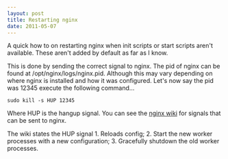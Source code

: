 ```yaml
---
layout: post
title: Restarting nginx
date: 2011-05-07
---
```


A quick how to on restarting nginx when init scripts or start scripts aren't available. These aren't added by default as far as I know.

This is done by sending the correct signal to nginx. The pid of nginx can be found at /opt/nginx/logs/nginx.pid. Although this may vary depending on where nginx is installed and how it was configured. Let's now say the pid was 12345 execute the following command…

```
sudo kill -s HUP 12345
```

Where HUP is the hangup signal. You can see the [nginx wiki](http://wiki.nginx.org/CommandLine) for signals that can be sent to nginx.

The wiki states the HUP signal 1. Reloads config; 2. Start the new worker processes with a new configuration; 3. Gracefully shutdown the old worker processes.
